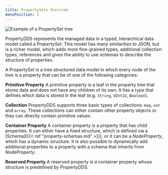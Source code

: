 ```yaml
---
title: PropertySets Overview
menuPosition: 2
---
```


![Example of a PropertySet tree](/images/property_example_data_model.png)

PropertyDDS represents the managed data in a typed, hierarchical data model called a *PropertySet*. This model has many
similarities to JSON, but is a richer model, which adds more fine-grained types, additional collection types,
references and gives the ability to use schemas to describe the structure of properties.

A PropertySet is a tree structured data model in which every node of the tree is a property that can be of one of the
following categories:

**Primitive Property**
  A primitive property is a leaf in the property tree that stores data and does not have any children of its own.
  It has a type that defines which data is stored in the leaf (e.g. ``String``, ``UInt32``, ``Boolean``).

**Collection**
  PropertyDDS supports three basic types of collections: ``map``, ``set`` and ``array``. These collections can either contain
  other property objects or they can directly contain primitive values.

**Container Property**
  A container property is a property that has child properties. It can either have a fixed structure, which is defined
  via a [Schema]({{< ref "property-schemas.md" >}}), or it can be a *NodeProperty*, which has a dynamic structure. It is also possible to
  dynamically add additional properties to a property with a schema that inherits from *NodeProperty*.

**Reserved Property**
  A reserved property is a container property whose structure is predefined by PropertyDDS.
